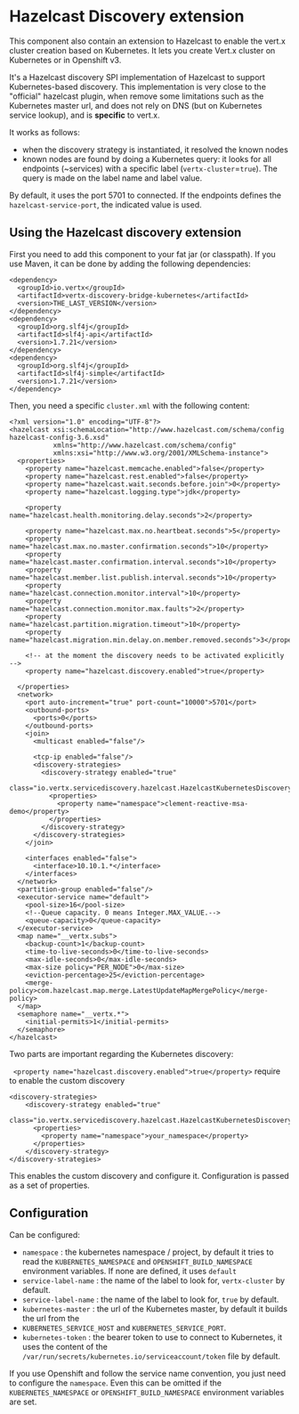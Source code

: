 # Hazelcast Discovery extension

This component also contain an extension to Hazelcast to enable the vert.x cluster creation based on Kubernetes. It
lets you create Vert.x cluster on Kubernetes or in Openshift v3.

It's a Hazelcast discovery SPI implementation of Hazelcast to support Kubernetes-based discovery. This implementation
is very close to the "official" hazelcast plugin, when remove some limitations such as the Kubernetes master url, and
does not rely on DNS (but on Kubernetes service lookup), and is **specific** to vert.x.

It works as follows:

* when the discovery strategy is instantiated, it resolved the known nodes
* known nodes are found by doing a Kubernetes query: it looks for all endpoints (~services) with a specific label
(`vertx-cluster`=`true`). The query is made on the label name and label value.

By default, it uses the port 5701 to connected. If the endpoints defines the `hazelcast-service-port`, the indicated
value is used.

## Using the Hazelcast discovery extension

First you need to add this component to your fat jar (or classpath). If you use Maven, it can be done by adding the
following dependencies:

```
<dependency>
  <groupId>io.vertx</groupId>
  <artifactId>vertx-discovery-bridge-kubernetes</artifactId>
  <version>THE_LAST_VERSION</version>
</dependency>
<dependency>
  <groupId>org.slf4j</groupId>
  <artifactId>slf4j-api</artifactId>
  <version>1.7.21</version>
</dependency>
<dependency>
  <groupId>org.slf4j</groupId>
  <artifactId>slf4j-simple</artifactId>
  <version>1.7.21</version>
</dependency>
```

Then, you need a specific `cluster.xml` with the following content:

```
<?xml version="1.0" encoding="UTF-8"?>
<hazelcast xsi:schemaLocation="http://www.hazelcast.com/schema/config hazelcast-config-3.6.xsd"
           xmlns="http://www.hazelcast.com/schema/config"
           xmlns:xsi="http://www.w3.org/2001/XMLSchema-instance">
  <properties>
    <property name="hazelcast.memcache.enabled">false</property>
    <property name="hazelcast.rest.enabled">false</property>
    <property name="hazelcast.wait.seconds.before.join">0</property>
    <property name="hazelcast.logging.type">jdk</property>

    <property name="hazelcast.health.monitoring.delay.seconds">2</property>

    <property name="hazelcast.max.no.heartbeat.seconds">5</property>
    <property name="hazelcast.max.no.master.confirmation.seconds">10</property>
    <property name="hazelcast.master.confirmation.interval.seconds">10</property>
    <property name="hazelcast.member.list.publish.interval.seconds">10</property>
    <property name="hazelcast.connection.monitor.interval">10</property>
    <property name="hazelcast.connection.monitor.max.faults">2</property>
    <property name="hazelcast.partition.migration.timeout">10</property>
    <property name="hazelcast.migration.min.delay.on.member.removed.seconds">3</property>

    <!-- at the moment the discovery needs to be activated explicitly -->
    <property name="hazelcast.discovery.enabled">true</property>

  </properties>
  <network>
    <port auto-increment="true" port-count="10000">5701</port>
    <outbound-ports>
      <ports>0</ports>
    </outbound-ports>
    <join>
      <multicast enabled="false"/>

      <tcp-ip enabled="false"/>
      <discovery-strategies>
        <discovery-strategy enabled="true"
                            class="io.vertx.servicediscovery.hazelcast.HazelcastKubernetesDiscoveryStrategyFactory">
          <properties>
            <property name="namespace">clement-reactive-msa-demo</property>
          </properties>
        </discovery-strategy>
      </discovery-strategies>
    </join>

    <interfaces enabled="false">
      <interface>10.10.1.*</interface>
    </interfaces>
  </network>
  <partition-group enabled="false"/>
  <executor-service name="default">
    <pool-size>16</pool-size>
    <!--Queue capacity. 0 means Integer.MAX_VALUE.-->
    <queue-capacity>0</queue-capacity>
  </executor-service>
  <map name="__vertx.subs">
    <backup-count>1</backup-count>
    <time-to-live-seconds>0</time-to-live-seconds>
    <max-idle-seconds>0</max-idle-seconds>
    <max-size policy="PER_NODE">0</max-size>
    <eviction-percentage>25</eviction-percentage>
    <merge-policy>com.hazelcast.map.merge.LatestUpdateMapMergePolicy</merge-policy>
  </map>
  <semaphore name="__vertx.*">
    <initial-permits>1</initial-permits>
  </semaphore>
</hazelcast>
```

Two parts are important regarding the Kubernetes discovery:

` <property name="hazelcast.discovery.enabled">true</property>` require to enable the custom discovery

```
<discovery-strategies>
    <discovery-strategy enabled="true"
                        class="io.vertx.servicediscovery.hazelcast.HazelcastKubernetesDiscoveryStrategyFactory">
      <properties>
        <property name="namespace">your_namespace</property>
      </properties>
    </discovery-strategy>
</discovery-strategies>
```

This enables the custom discovery and configure it. Configuration is passed as a set of properties.

## Configuration

Can be configured:

* `namespace` : the kubernetes namespace / project, by default it tries to read the
`KUBERNETES_NAMESPACE` and `OPENSHIFT_BUILD_NAMESPACE`
 environment variables. If none are defined, it uses `default`
* `service-label-name` : the name of the label to look for, `vertx-cluster` by default.
* `service-label-name` : the name of the label to look for, `true` by default.
* `kubernetes-master` : the url of the Kubernetes master, by default it builds the url from the
* `KUBERNETES_SERVICE_HOST` and `KUBERNETES_SERVICE_PORT`.
* `kubernetes-token` : the bearer token to use to connect to Kubernetes, it uses the content of the
 `/var/run/secrets/kubernetes.io/serviceaccount/token` file by default.

If you use Openshift and follow the service name convention, you just need to configure the `namespace`. Even this
 can be omitted if the `KUBERNETES_NAMESPACE` or `OPENSHIFT_BUILD_NAMESPACE` environment variables are set.
